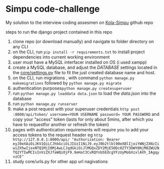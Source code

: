 ﻿# Simpu code-challenge
My solution to the interview coding assesmen on [Kola-Simpu](https://github.com/kola-simpu/Coding-Challenge) github repo

steps to run the django project contained in this repo

 1. clone repo (or download manually) and navigate to folder directory on any CLI
 2. on the CLI, run  `pip install -r requirements.txt` to install project dependencies into current working environment
 3. user must have a MySQL interfacer installed on OS (i used xampp)
 4. create a MySQL database, and adjust the *DATABASE* settings located in the [core/settings.py](https://github.com/themaleem/simpu-code-challenge/blob/master/core/settings.py) file to fit the just created database name and host.
 5. on the CLI, run migrations , with command `python manage.py makemigrations`  followed by `python manage.py migrate`
 6. authentication purposes`python manage.py createsuperuser`
 7. run  `python manage.py loaddata data.json` to load the *data.json* into the database
 8. run `python manage.py runserver`
 9. make a post request with your superuser credentials `http post :8000/api/token/ username=YOUR USERNAME password= YOUR PASSWORD` and copy your "access" token (lasts for only about 5mins, after which you have to requestfor another or refresh the token)
 10. pages with authentication requirements will require you to add your access tokens to the request header eg `http http://127.0.0.1:8000/api/ "Authorization: Bearer eyJ0eXAiOiJKV1QiLCJhbGciOiJIUzI1NiJ9.eyJ0b2tlbl90eXBlIjoiYWNjZXNzIiwiZXhwIjoxNTQ1MjI0MjAwLCJqdGkiOiJlMGQxZDY2MjE5ODc0ZTY3OWY0NjM0ZWU2NTQ2YTIwMCIsInVzZXJfaWQiOjF9.9eHat3CvRQYnb5EdcgYFzUyMobXzxlAVh_IAgqyvzCE"`
10. study core/urls.py for other app url nagivations